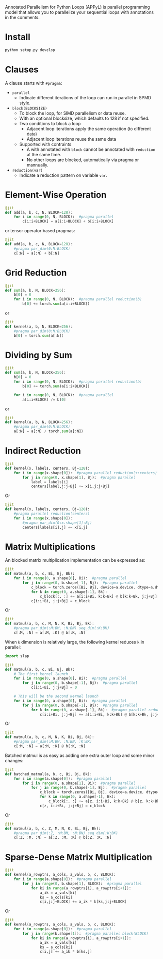 Annotated Parallelism for Python Loops (APPyL) is parallel programming model that allows you to parallelize your sequential loops with annotations in the comments.


# Install

```bash
python setup.py develop
```

# Clauses
A clause starts with `#pragma`:
- `parallel`
  - Indicate different iterations of the loop can run in parallel in SPMD style.
- `block(BLOCKSIZE)`
  - To block the loop, for SIMD parallelism or data reuse.
  - With an optional blocksize, which defaults to 128 if not specified.
  - Two conditions to block a loop
    - Adjacent loop iterations apply the same operation (to different data)
    - Adjacent loop iterations reuse the same data
  - Supported with contraints
    - A with annotated with `block` cannot be annotated with `reduction` at the same time.
    - No other loops are blocked, automatically via pragma or mannually.
- `reduction(var)`
  - Indicate a reduction pattern on variable `var`. 

# Element-Wise Operation
```python
@jit
def add(a, b, c, N, BLOCK=128):
    for i in range(0, N, BLOCK):  #pragma parallel
        c[i:i+BLOCK] = a[i:i+BLOCK] + b[i:i+BLOCK]
```

or tensor operator based pragmas:
```python
@jit
def add(a, b, c, N, BLOCK=128):
    #pragma par_dim(0:N:BLOCK)
    c[:N] = a[:N] + b[:N]
```


# Grid Reduction

```python
@jit
def sum(a, b, N, BLOCK=256):
    b[0] = 0
    for i in range(0, N, BLOCK):  #pragma parallel reduction(b)
        b[0] += torch.sum(a[i:i+BLOCK])
```

or 
```python
@jit
def kernel(a, b, N, BLOCK=256):
    #pragma par_dim(0:N:BLOCK)
    b[0] = torch.sum(a[:N])
```

# Dividing by Sum
```python
@jit
def sum(a, b, N, BLOCK=256):
    b[0] = 0
    for i in range(0, N, BLOCK):  #pragma parallel reduction(b)
        b[0] += torch.sum(a[i:i+BLOCK])

    for i in range(0, N, BLOCK):  #pragma parallel
    	a[i:i+BLOCK] /= b[0]
```

or 
```python
@jit
def kernel(a, b, N, BLOCK=256):
    #pragma par_dim(0:N:BLOCK)
    a[:N] = a[:N] / torch.sum(a[:N])
```



# Indirect Reduction

```python
@jit
def kernel(x, labels, centers, Bj=128):
    for i in range(x.shape[0]):  #pragma parallel reduction(+:centers) 
        for j in range(0, x.shape[1], Bj):  #pragma parallel
            label = labels[i]
            centers[label,j:j+Bj] += x[i,j:j+Bj]
```

Or 
```python
@jit
def kernel(x, labels, centers, Bj=128):
    #pragma parallel reduction(centers)
    for i in range(x.shape[0]):
    	#pragma par_dim(0:x.shape[1]:Bj)
    	centers[labels[i],j] += x[i,j]
```

# Matrix Multiplications

An blocked matrix multiplication implementation can be expressed as:
```python
@jit
def matmul(a, b, c, Bi, Bj, Bk):
    for i in range(0, a.shape[0], Bi):  #pragma parallel
        for j in range(0, b.shape[-1], Bj):  #pragma parallel
            c_block = torch.zeros([Bi, Bj], device=a.device, dtype=a.dtype)
            for k in range(0, a.shape[-1], Bk):
                c_block[:, :] += a[i:i+Bi, k:k+Bk] @ b[k:k+Bk, j:j+Bj]
            c[i:i+Bi, j:j+Bj] = c_block
```

Or

```python
@jit
def matmul(a, b, c, M, N, K, Bi, Bj, Bk):
    #pragma par_dim(:M:BM, :N:BN) seq_dim(:K:BK)
    c[:M, :N] = a[:M, :K] @ b[:K, :N]
```

When `k` dimension is relatively large, the following kernel reduces `k` in parallel:
```python
import slap

@jit
def matmul(a, b, c, Bi, Bj, Bk):
    # The first kernel launch
    for i in range(0, a.shape[0], Bi):  #pragma parallel
    	for j in range(0, b.shape[-1], Bj):  #pragma parallel
	        c[i:i+Bi, j:j+Bj] = 0

    # This will be the second kernel launch
    for i in range(0, a.shape[0], Bi):  #pragma parallel
    	for j in range(0, b.shape[-1], Bj):  #pragma parallel
	        for k in range(0, a.shape[-1], Bk):  #pragma parallel reduction(+:c)
	    	    c[i:i+Bi, j:j+Bj] += a[i:i+Bi, k:k+Bk] @ b[k:k+Bk, j:j+Bj]
```

Or

```python
@jit
def matmul(a, b, c, M, N, K, Bi, Bj, Bk):
    #pragma par_dim(:M:BM, :N:BN, :K:BK)
    c[:M, :N] = a[:M, :K] @ b[:K, :N]
```

Batched matmul is as easy as adding one extra outer loop and some minor changes:

```python
@jit
def batched_matmul(a, b, c, Bi, Bj, Bk):
    for z in range(a.shape[0]):  #pragma parallel
        for i in range(0, a.shape[1], Bi):  #pragma parallel
            for j in range(0, b.shape[-1], Bj):  #pragma parallel
                c_block = torch.zeros([Bi, Bj], device=a.device, dtype=a.dtype)
                for k in range(0, a.shape[-1], Bk):
                    c_block[:, :] += a[z, i:i+Bi, k:k+Bk] @ b[z, k:k+Bk, j:j+Bj]
                c[z, i:i+Bi, j:j+Bj] = c_block
```

Or

```python
@jit
def matmul(a, b, c, Z, M, N, K, Bi, Bj, Bk):
    #pragma par_dim(:Z, :M:BM, :N:BN) seq_dim(:K:BK)
    c[:Z, :M, :N] = a[:Z, :M, :K] @ b[:Z, :K, :N]
```




# Sparse-Dense Matrix Multiplication
```python
@jit
def kernel(a_rowptrs, a_cols, a_vals, b, c, BLOCK):
    for i in range(a.shape[0]):  #pragma parallel
        for j in range(0, b.shape[1], BLOCK):  #pragma parallel 
            for ki in range(a_rowptrs[i], a_rowptrs[i+1]):
                a_ik = a_vals[ki]
                ks = a_cols[ki]
                c[i,j:j+BLOCK] += a_ik * b[ks,j:j+BLOCK]
```

Or
```python
@jit
def kernel(a_rowptrs, a_cols, a_vals, b, c, BLOCK):
    for i in range(a.shape[0]):  #pragma parallel
        for j in range(b.shape[1]):  #pragma parallel block(BLOCK)
            for ki in range(a_rowptrs[i], a_rowptrs[i+1]):
                a_ik = a_vals[ki]
                ks = a_cols[ki]
                c[i,j] += a_ik * b[ks,j]
```